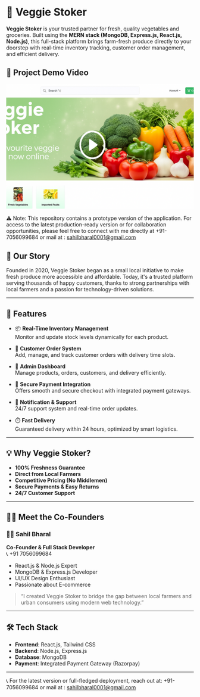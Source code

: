 # 🥦 Veggie Stoker

**Veggie Stoker** is your trusted partner for fresh, quality vegetables and groceries. Built using the **MERN stack (MongoDB, Express.js, React.js, Node.js)**, this full-stack platform brings farm-fresh produce directly to your doorstep with real-time inventory tracking, customer order management, and efficient delivery.

## 🎥 Project Demo Video

[![Watch the demo](thumbnail-VeggieStoker.png)](https://drive.google.com/file/d/1JuszsMpsbXHNv7g-eCjMTrJFpTrt5623/view?usp=sharing)


⚠️ Note: This repository contains a prototype version of the application. For access to the latest production-ready version or for collaboration opportunities, please feel free to connect with me directly at +91-7056099684 or mail at : sahilbharal0001@gmail.com



## 🌱 Our Story

Founded in 2020, Veggie Stoker began as a small local initiative to make fresh produce more accessible and affordable. Today, it's a trusted platform serving thousands of happy customers, thanks to strong partnerships with local farmers and a passion for technology-driven solutions.

---

## 🚀 Features

- 📦 **Real-Time Inventory Management**  
  Monitor and update stock levels dynamically for each product.

- 🛒 **Customer Order System**  
  Add, manage, and track customer orders with delivery time slots.

- 🧾 **Admin Dashboard**  
  Manage products, orders, customers, and delivery efficiently.

- 💸 **Secure Payment Integration**  
  Offers smooth and secure checkout with integrated payment gateways.

- 🔔 **Notification & Support**  
  24/7 support system and real-time order updates.

- ⏱️ **Fast Delivery**  
  Guaranteed delivery within 24 hours, optimized by smart logistics.

---

## 💡 Why Veggie Stoker?

- **100% Freshness Guarantee**
- **Direct from Local Farmers**
- **Competitive Pricing (No Middlemen)**
- **Secure Payments & Easy Returns**
- **24/7 Customer Support**

---

## 🧑‍💻 Meet the Co-Founders

### 👨‍💻 Sahil Bharal  
**Co-Founder & Full Stack Developer**  
📞 +91 7056099684  
- React.js & Node.js Expert  
- MongoDB & Express.js Developer  
- UI/UX Design Enthusiast  
- Passionate about E-commerce  

> “I created Veggie Stoker to bridge the gap between local farmers and urban consumers using modern web technology.”

---

## 🛠️ Tech Stack

- **Frontend**: React.js, Tailwind CSS  
- **Backend**: Node.js, Express.js  
- **Database**: MongoDB  
- **Payment**: Integrated Payment Gateway (Razorpay)  

---

📞 For the latest version or full-fledged deployment, reach out at: +91-7056099684 or mail at : sahilbharal0001@gmail.com
